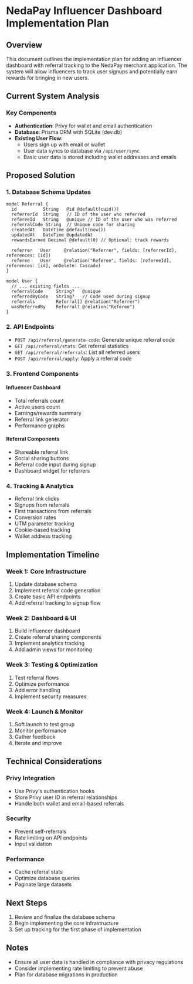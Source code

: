 # NedaPay Influencer Dashboard Implementation Plan

## Overview
This document outlines the implementation plan for adding an influencer dashboard with referral tracking to the NedaPay merchant application. The system will allow influencers to track user signups and potentially earn rewards for bringing in new users.

## Current System Analysis

### Key Components
- **Authentication**: Privy for wallet and email authentication
- **Database**: Prisma ORM with SQLite (dev.db)
- **Existing User Flow**:
  - Users sign up with email or wallet
  - User data syncs to database via `/api/user/sync`
  - Basic user data is stored including wallet addresses and emails

## Proposed Solution

### 1. Database Schema Updates
```prisma
model Referral {
  id          String   @id @default(cuid())
  referrerId  String   // ID of the user who referred
  refereeId   String   @unique // ID of the user who was referred
  referralCode String  // Unique code for sharing
  createdAt   DateTime @default(now())
  updatedAt   DateTime @updatedAt
  rewardsEarned Decimal @default(0) // Optional: track rewards
  
  referrer   User     @relation("Referrer", fields: [referrerId], references: [id])
  referee    User     @relation("Referee", fields: [refereeId], references: [id], onDelete: Cascade)
}

model User {
  // ... existing fields ...
  referralCode     String?   @unique
  referredByCode   String?   // Code used during signup
  referrals        Referral[] @relation("Referrer")
  wasReferredBy    Referral? @relation("Referee")
}
```

### 2. API Endpoints
- `POST /api/referral/generate-code`: Generate unique referral code
- `GET /api/referral/stats`: Get referral statistics
- `GET /api/referral/referrals`: List all referred users
- `POST /api/referral/apply`: Apply a referral code

### 3. Frontend Components

#### Influencer Dashboard
- Total referrals count
- Active users count
- Earnings/rewards summary
- Referral link generator
- Performance graphs

#### Referral Components
- Shareable referral link
- Social sharing buttons
- Referral code input during signup
- Dashboard widget for referrers

### 4. Tracking & Analytics
- Referral link clicks
- Signups from referrals
- First transactions from referrals
- Conversion rates
- UTM parameter tracking
- Cookie-based tracking
- Wallet address tracking

## Implementation Timeline

### Week 1: Core Infrastructure
1. Update database schema
2. Implement referral code generation
3. Create basic API endpoints
4. Add referral tracking to signup flow

### Week 2: Dashboard & UI
1. Build influencer dashboard
2. Create referral sharing components
3. Implement analytics tracking
4. Add admin views for monitoring

### Week 3: Testing & Optimization
1. Test referral flows
2. Optimize performance
3. Add error handling
4. Implement security measures

### Week 4: Launch & Monitor
1. Soft launch to test group
2. Monitor performance
3. Gather feedback
4. Iterate and improve

## Technical Considerations

### Privy Integration
- Use Privy's authentication hooks
- Store Privy user ID in referral relationships
- Handle both wallet and email-based referrals

### Security
- Prevent self-referrals
- Rate limiting on API endpoints
- Input validation

### Performance
- Cache referral stats
- Optimize database queries
- Paginate large datasets

## Next Steps
1. Review and finalize the database schema
2. Begin implementing the core infrastructure
3. Set up tracking for the first phase of implementation

## Notes
- Ensure all user data is handled in compliance with privacy regulations
- Consider implementing rate limiting to prevent abuse
- Plan for database migrations in production
